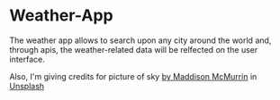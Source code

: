 # Weather-App

The weather app allows to search upon any city around the world and, 
through apis, the weather-related data will be relfected on the user interface.

Also, I'm giving credits for picture of sky <a href="https://unsplash.com/es/@mhmcmurrin?utm_content=creditCopyText&utm_medium=referral&utm_source=unsplash">by Maddison McMurrin</a> in <a href="https://unsplash.com/es/fotos/nubes-blancas-durante-el-dia-GDumtPpJsT4?utm_content=creditCopyText&utm_medium=referral&utm_source=unsplash">Unsplash</a>
      